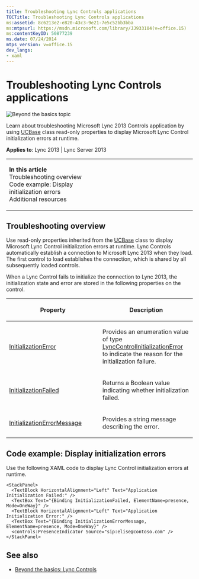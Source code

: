 ```yaml
---
title: Troubleshooting Lync Controls applications
TOCTitle: Troubleshooting Lync Controls applications
ms:assetid: 8c6213e2-e820-43c3-9e21-7e5c52bb3bba
ms:mtpsurl: https://msdn.microsoft.com/library/JJ933104(v=office.15)
ms:contentKeyID: 50877239
ms.date: 07/24/2014
mtps_version: v=office.15
dev_langs:
- xaml
---
```


# Troubleshooting Lync Controls applications

![Beyond the basics topic](images/JJ937254.mod_icon_beyondbasics_long(Office.15).png "Beyond the basics topic")

Learn about troubleshooting Microsoft Lync 2013 Controls application by using [UCBase](https://msdn.microsoft.com/library/hh364242\(v=office.15\)) class read-only properties to display Microsoft Lync Control initialization errors at runtime.



**Applies to**: Lync 2013 | Lync Server 2013

<table>
<colgroup>
<col style="width: 50%" />
<col style="width: 50%" />
</colgroup>
<tbody>
<tr class="odd">
<td><p><strong>In this article</strong><br />
Troubleshooting overview<br />
Code example: Display initialization errors<br />
Additional resources</p></td>
<td><p></p></td>
</tr>
</tbody>
</table>

## Troubleshooting overview

Use read-only properties inherited from the [UCBase](https://msdn.microsoft.com/library/hh364242\(v=office.15\)) class to display Microsoft Lync Control initialization errors at runtime. Lync Controls automatically establish a connection to Microsoft Lync 2013 when they load. The first control to load establishes the connection, which is shared by all subsequently loaded controls.

When a Lync Control fails to initialize the connection to Lync 2013, the initialization state and error are stored in the following properties on the control.

<table>
<colgroup>
<col style="width: 50%" />
<col style="width: 50%" />
</colgroup>
<thead>
<tr class="header">
<th><p>Property</p></th>
<th><p>Description</p></th>
</tr>
</thead>
<tbody>
<tr class="odd">
<td><p><a href="https://msdn.microsoft.com/library/hh379166(v=office.15)">InitializationError</a></p></td>
<td><p>Provides an enumeration value of type <a href="https://msdn.microsoft.com/library/hh363873(v=office.15)">LyncControlInitializationError</a> to indicate the reason for the initialization failure.</p></td>
</tr>
<tr class="even">
<td><p><a href="https://msdn.microsoft.com/library/hh345993(v=office.15)">InitializationFailed</a></p></td>
<td><p>Returns a Boolean value indicating whether initialization failed.</p></td>
</tr>
<tr class="odd">
<td><p><a href="https://msdn.microsoft.com/library/hh379615(v=office.15)">InitializationErrorMessage</a></p></td>
<td><p>Provides a string message describing the error.</p></td>
</tr>
</tbody>
</table>

## Code example: Display initialization errors

Use the following XAML code to display Lync Control initialization errors at runtime.

```xaml
<StackPanel>
  <TextBlock HorizontalAlignment="Left" Text="Application Initialization Failed:" />
  <TextBox Text="{Binding InitializationFailed, ElementName=presence, Mode=OneWay}" />
  <TextBlock HorizontalAlignment="Left" Text="Application Initialization Error:" />
  <TextBox Text="{Binding InitializationErrorMessage, ElementName=presence, Mode=OneWay}" />
  <controls:PresenceIndicator Source="sip:elise@contoso.com" />
</StackPanel>
```

## See also

  - [Beyond the basics: Lync Controls](beyond-the-basics-lync-controls.md)

